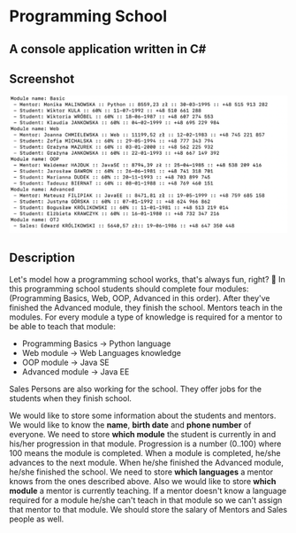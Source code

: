 # Programming School

## A console application written in C#

## Screenshot

![Screenshot](ProgrammingSchool/Screenshots/Screenshots.png?raw=true)

## Description

Let's model how a programming school works, that's always fun, right? 🙂
In this programming school students should complete four modules: 
(Programming Basics, Web, OOP, Advanced in this order). 
After they've finished the Advanced module, they finish the school.
Mentors teach in the modules. For every module a type of knowledge is required for a mentor to be able to teach that module:
- Programming Basics -> Python language
- Web module -> Web Languages knowledge
- OOP module -> Java SE
- Advanced module -> Java EE

Sales Persons are also working for the school. They offer jobs for the students when
they finish school.

We would like to store some information about the students and mentors. 
We would like to know the **name**, **birth date** and **phone number** of everyone.
We need to store **which module** the student is currently in and his/her progression in that module. 
Progression is a number (0..100) where 100 means the module is completed. 
When a module is completed, he/she advances to the next module. 
When he/she finished the Advanced module, he/she finished the school.
We need to store **which languages** a mentor knows from the ones described above. 
Also we would like to store **which module** a mentor is currently teaching. 
If a mentor doesn't know a language required for a module he/she can't teach in that module so we can't assign that mentor to that module.
We should store the salary of Mentors and Sales people as well.
